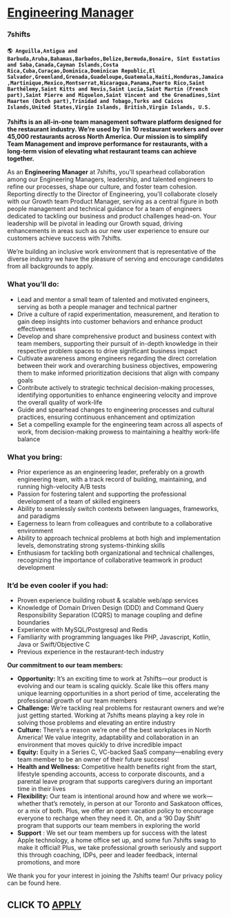# [Engineering Manager](https://www.remotewlb.com/apply/engineering-manager-70300)  
### 7shifts  
#### `🌎 Anguilla,Antigua and Barbuda,Aruba,Bahamas,Barbados,Belize,Bermuda,Bonaire, Sint Eustatius and Saba,Canada,Cayman Islands,Costa Rica,Cuba,Curaçao,Dominica,Dominican Republic,El Salvador,Greenland,Grenada,Guadeloupe,Guatemala,Haiti,Honduras,Jamaica,Martinique,Mexico,Montserrat,Nicaragua,Panama,Puerto Rico,Saint Barthélemy,Saint Kitts and Nevis,Saint Lucia,Saint Martin (French part),Saint Pierre and Miquelon,Saint Vincent and the Grenadines,Sint Maarten (Dutch part),Trinidad and Tobago,Turks and Caicos Islands,United States,Virgin Islands, British,Virgin Islands, U.S.`  

**7shifts is an all-in-one team management software platform designed for the restaurant industry. We’re used by 1 in 10 restaurant workers and over 45,000 restaurants across North America. Our mission is to simplify Team Management and improve performance for restaurants, with a long-term vision of **elevating what restaurant teams can achieve together.****

As an **Engineering Manager** at 7shifts, you'll spearhead collaboration among our Engineering Managers, leadership, and talented engineers to refine our processes, shape our culture, and foster team cohesion. Reporting directly to the Director of Engineering, you'll collaborate closely with our Growth team Product Manager, serving as a central figure in both people management and technical guidance for a team of engineers dedicated to tackling our business and product challenges head-on. Your leadership will be pivotal in leading our Growth squad, driving enhancements in areas such as our new user experience to ensure our customers achieve success with 7shifts.

We’re building an inclusive work environment that is representative of the diverse industry we have the pleasure of serving and encourage candidates from all backgrounds to apply.

### What you’ll do:

  * Lead and mentor a small team of talented and motivated engineers, serving as both a people manager and technical partner
  * Drive a culture of rapid experimentation, measurement, and iteration to gain deep insights into customer behaviors and enhance product effectiveness
  * Develop and share comprehensive product and business context with team members, supporting their pursuit of in-depth knowledge in their respective problem spaces to drive significant business impact
  * Cultivate awareness among engineers regarding the direct correlation between their work and overarching business objectives, empowering them to make informed prioritization decisions that align with company goals
  * Contribute actively to strategic technical decision-making processes, identifying opportunities to enhance engineering velocity and improve the overall quality of work-life
  * Guide and spearhead changes to engineering processes and cultural practices, ensuring continuous enhancement and optimization
  * Set a compelling example for the engineering team across all aspects of work, from decision-making prowess to maintaining a healthy work-life balance

### What you bring:

  * Prior experience as an engineering leader, preferably on a growth engineering team, with a track record of building, maintaining, and running high-velocity A/B tests
  * Passion for fostering talent and supporting the professional development of a team of skilled engineers
  * Ability to seamlessly switch contexts between languages, frameworks, and paradigms
  * Eagerness to learn from colleagues and contribute to a collaborative environment
  * Ability to approach technical problems at both high and implementation levels, demonstrating strong systems-thinking skills
  * Enthusiasm for tackling both organizational and technical challenges, recognizing the importance of collaborative teamwork in product development

### It’d be even cooler if you had:

  * Proven experience building robust & scalable web/app services
  * Knowledge of Domain Driven Design (DDD) and Command Query Responsibility Separation (CQRS) to manage coupling and define boundaries
  * Experience with MySQL/Postgresql and Redis
  * Familiarity with programming languages like PHP, Javascript, Kotlin, Java or Swift/Objective C
  * Previous experience in the restaurant-tech industry

 **Our commitment to our team members:**

  *  **Opportunity:** It’s an exciting time to work at 7shifts—our product is evolving and our team is scaling quickly. Scale like this offers many unique learning opportunities in a short period of time, accelerating the professional growth of our team members
  *  **Challenge:** We’re tackling real problems for restaurant owners and we’re just getting started. Working at 7shifts means playing a key role in solving those problems and elevating an entire industry
  *  **Culture:** There’s a reason we’re one of the best workplaces in North America! We value integrity, adaptability and collaboration in an environment that moves quickly to drive incredible impact
  *  **Equity:** Equity in a Series C, VC-backed SaaS company—enabling every team member to be an owner of their future success!
  *  **Health and Wellness:** Competitive health benefits right from the start, lifestyle spending accounts, access to corporate discounts, and a parental leave program that supports caregivers during an important time in their lives
  *  **Flexibility:** Our team is intentional around how and where we work—whether that’s remotely, in person at our Toronto and Saskatoon offices, or a mix of both. Plus, we offer an open vacation policy to encourage everyone to recharge when they need it. Oh, and a ‘90 Day Shift’ program that supports our team members in exploring the world
  *  **Support** : We set our team members up for success with the latest Apple technology, a home office set up, and some fun 7shifts swag to make it official! Plus, we take professional growth seriously and support this through coaching, IDPs, peer and leader feedback, internal promotions, and more

We thank you for your interest in joining the 7shifts team! Our privacy policy can be found here.  
## CLICK TO [APPLY](https://www.remotewlb.com/apply/engineering-manager-70300)


